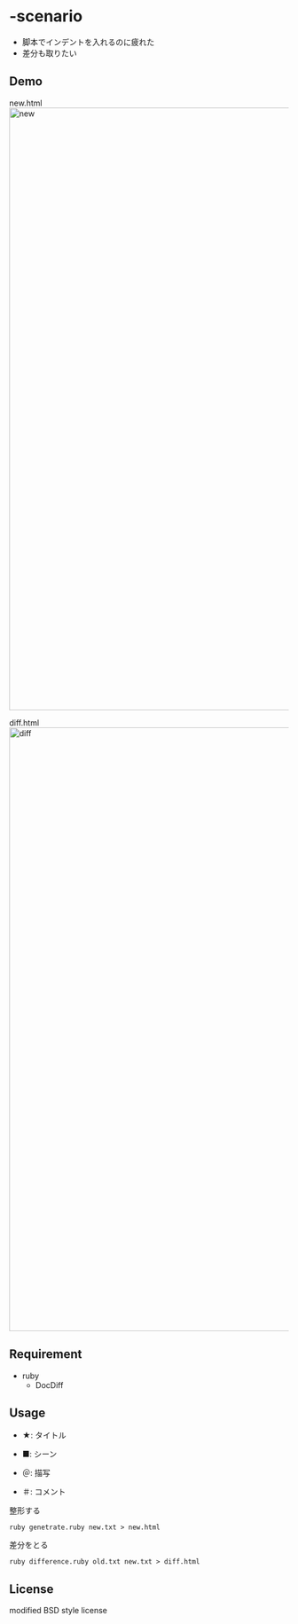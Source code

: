 # -scenario

- 脚本でインデントを入れるのに疲れた
- 差分も取りたい

## Demo

new.html
<img width="1087" alt="new" src="https://user-images.githubusercontent.com/8622918/37465896-c04910fc-289f-11e8-9e1b-d843b0f0f802.png">

diff.html
<img width="1089" alt="diff" src="https://user-images.githubusercontent.com/8622918/37465952-e89e6908-289f-11e8-8c5d-186b69c063da.png">

## Requirement

- ruby
    - DocDiff

## Usage

- ★: タイトル

- ■: シーン

- ＠: 描写

- ＃: コメント

整形する

```ruby genetrate.ruby new.txt > new.html```

差分をとる

```ruby difference.ruby old.txt new.txt > diff.html```

## License
modified BSD style license

